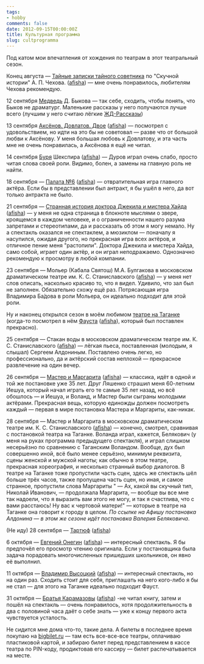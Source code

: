 ```yaml
---
tags:
- hobby
comments: false
date: 2012-09-15T00:00:00Z
title: Культурная программа
slug: cultprogramma
---
```


Под катом мои впечатления от хождения по театрам в этот театральный сезон.

<!--more-->

Конец августа — [Тайные записки тайного советника](http://ermitazh.theatre.ru/performance/main/taynie_zapiski/) по "Скучной истории" А. П. Чехова. ([afisha](https://www.afisha.ru/performance/79655/)) — мне очень понравилось, любителям Чехова рекомендую.

12 сентября [Медведь](https://www.afisha.ru/performance/86287/) Д. Быкова — так себе, сходить, чтобы понять, что Быков не драматург. Маленькие рассказы у него получаются лучше всего (лучшим у него считаю лёгкие [ЖД-Рассказы](https://www.goodreads.com/book/show/10164071))

13 сентября [Аксёнов. Довлатов. Двое](http://ermitazh.theatre.ru/performance/main/dvoe/) ([afisha](https://www.afisha.ru/performance/89981/)) — посмотрел с удовольствием, но идти на это бы не советовал — разве что от большой любви к Аксёнову. У меня большая любовь к Довлатову, и эта часть мне не очень понравилась, а Аксёнова я ещё не читал.

14 сентября [Буря](http://mbronnaya.theatre.ru/performances/burya/) Шекспира ([afisha](https://www.afisha.ru/performance/87302/)) — Дуров играл очень слабо, просто читая слова своей роли. Видимо, болен, а замены на главную роль не найти.

18 сентября — [Палата №6](http://mbronnaya.theatre.ru/performances/palata6/) ([afisha](https://www.afisha.ru/performance/85608/)) — отвратительная игра главного актёра. Если бы в представлении был антракт, я бы ушёл в него, да вот только антракта не было.

21 сентября — [Странная история доктора Джекила и мистера Хайда](http://www.mossoveta.ru/performance/Dgekill/) ([afisha](https://www.afisha.ru/performance/68008/)) — у меня не одна страница в блокноте мыслями о звере, кроящемся в каждом человеке, и о ограниченности нашего разума запретами и стереотипами, да и рассказать об этом я могу немало. Ну а спектакль оказался не спектаклем, а мюзиклом — поначалу я насупился, ожидая другого, но прекрасная игра всех актёров, и отличное пение меня "растопили". Доктора Джекила и мистера Хайда, само собой, играет один актёр, и он играл неподражаемо. Однозначно рекомендую к просмотру в любой компании.

23 сентября — Мольер (Кабала Святош) М.А. Булгакова в московском драматическом театре им. К. С. Станиславского ([afisha](https://www.afisha.ru/performance/89313/)) — у меня нет слов описать, насколько красиво то, что я видел. Удивило, что зал был не заполнен. Обязательно схожу ещё раз. Потрясающая игра Владимира Ба́дова в роли Мольера, он идеально подходит для этой роли.

Ну и наконец открылся сезон в моём любимом [театре на Таганке](https://tagankateatr.ru/) (когда-то посмотрел в нём [Фауста](https://tagankateatr.ru/repertuar/faust) ([afisha](https://www.afisha.ru/performance/65711/)), который был поставлен прекрасно).

25 сентября — Стакан воды в московском драматическом театре им. К. С. Станиславского ([afisha](https://www.afisha.ru/performance/67737/)) — лёгкая пьеса, поставленная (молодым, я слышал) Сергеем Алдониным. Поставлено очень легко, но профессионально, да и актёрский состав неплохой — прекрасное развлечение на один вечер.

26 сентября — [Мастер и Маргарита](https://tagankateatr.ru/repertuar/master-i-margarita) ([afisha](https://www.afisha.ru/performance/64928/)) — классика, идёт в одной и той же постановке уже 35 лет. Друг Ляшенко страшил меня 60-летним Иешуа, который начал играть его те самые 35 лет назад, но всё обошлось — и Иешуа, и Воланд, и Мастер были сыграны молодыми актёрами. Прекрасная вещь, которую единожды должен посмотреть каждый — первая в мире постановка Мастера и Маргариты, как-никак.

28 сентября — Мастер и Маргарита в московском драматическом театре им. К. С. Станиславского ([afisha](https://www.afisha.ru/performance/64928/)) — конечно, смотрел, сравнивая с постановкой театра на Таганке. Воланда играл, кажется, Белякович (у меня на руках программа предыдущего спектакля), и играл слишком несерьёзно по сравнению с Таганским Воландом. Вообще, дух был совершенно иной, всё было менее серьёзно, минимум реквизита, сцены женской и мужской наготы; как обычно в этом театре, прекрасная хореография, и несколько странный выбор диалогов. В театре на Таганке тоже пропустили часть сцен, здесь же спектакль шёл больше трёх часов, также пропущена часть сцен, но иная, и самое странное, пропустили слова Маргариты "   — Ах, какой вы скучный тип, Николай Иванович, — продолжала Маргарита, — вообще вы все мне так надоели, что я выразить вам этого не могу, и  так я счастлива, что с вами расстаюсь! Ну вас к чертовой матери!" — которые в театре на Таганке она говорит к городу в целом. *По ссылке на Афишу постановка Алдонина — в этом же сезоне идёт постановка Валерия Беляковича*.

(Не иду) 28 сентября — [Тартюф](https://tagankateatr.ru/repertuar/tartuf) ([afisha](https://www.afisha.ru/performance/65004/))

6 октября — [Евгений Онегин](https://tagankateatr.ru/repertuar/evgeniy-onegin) ([afisha](https://www.afisha.ru/performance/64926/)) — интересный спектакль. Я бы предпочёл его просмотр чтению оригинала. Если у постановщика была задача порадовать многочисленных пришедших школьников, он явно её выполнил.

11 октября — [Владимир Высоцкий](https://tagankateatr.ru/repertuar/visotzkiy) ([afisha](https://www.afisha.ru/performance/64999/)) — интересный спектакль, но на один раз. Сходить стоит для себя, приглашать на него кого-либо я бы не стал — для этого на Таганке идеально подходит Фауст.

31 октября — [Братья Карамазовы](https://tagankateatr.ru/repertuar/karamazovi) ([afisha](https://www.afisha.ru/performance/65089/)) -не читал книгу, затем и пошёл на спектакль — очень понравилось, хотя продолжительность в два с половиной часа даёт о себе знать — уже к концу первого акта чувствуется усталость.

Не сидится мне дома что-то, такие дела. А билеты в последнее время покупаю на [bigbilet.ru](https://bigbilet.ru/) — там есть все-все-все театры, оплачиваю пластиковой картой, и забираю билет перед представлением в кассе театра по PIN-коду, продиктовав его кассиру — билет распечатывается на месте.

